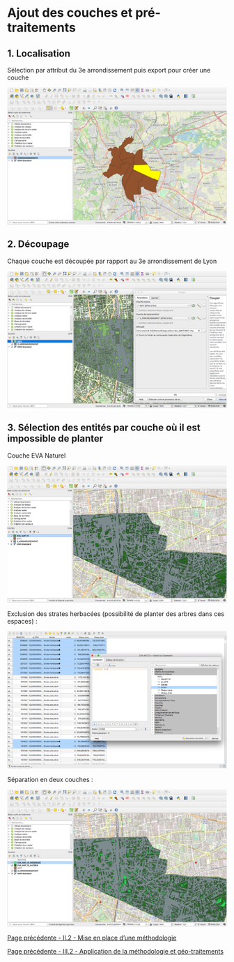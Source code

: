 # Ajout des couches et pré-traitements

## 1. Localisation

Sélection par attribut du 3e arrondissement puis export pour créer une couche

<img src="image27.png">

## 2. Découpage

Chaque couche est découpée par rapport au 3e arrondissement de Lyon

<img src="image28.png">

## 3. Sélection des entités par couche où il est impossible de planter

Couche EVA Naturel

<img src="image35.png">

Exclusion des strates herbacées (possibilité de planter des arbres dans ces espaces) :

<img src="image17.png">

Séparation en deux couches :

<img src="image44.png">

[Page précédente - II.2 - Mise en place d’une méthodologie](Methodologie)

[Page précédente - III.2 - Application de la méthodologie et géo-traitements](Geotraitements)